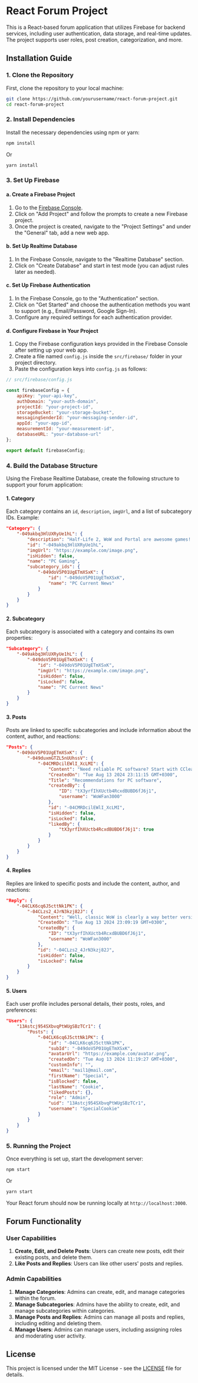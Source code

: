 # React Forum Project

This is a React-based forum application that utilizes Firebase for backend services, including user authentication, data storage, and real-time updates. The project supports user roles, post creation, categorization, and more.

## Installation Guide

### 1. Clone the Repository

First, clone the repository to your local machine:

```bash
git clone https://github.com/yourusername/react-forum-project.git
cd react-forum-project
```

### 2. Install Dependencies

Install the necessary dependencies using npm or yarn:

```bash
npm install
```

Or

```bash
yarn install
```

### 3. Set Up Firebase

#### a. Create a Firebase Project

1. Go to the [Firebase Console](https://console.firebase.google.com/).
2. Click on "Add Project" and follow the prompts to create a new Firebase project.
3. Once the project is created, navigate to the "Project Settings" and under the "General" tab, add a new web app.

#### b. Set Up Realtime Database

1. In the Firebase Console, navigate to the "Realtime Database" section.
2. Click on "Create Database" and start in test mode (you can adjust rules later as needed).

#### c. Set Up Firebase Authentication

1. In the Firebase Console, go to the "Authentication" section.
2. Click on "Get Started" and choose the authentication methods you want to support (e.g., Email/Password, Google Sign-In).
3. Configure any required settings for each authentication provider.

#### d. Configure Firebase in Your Project

1. Copy the Firebase configuration keys provided in the Firebase Console after setting up your web app.
2. Create a file named `config.js` inside the `src/firebase/` folder in your project directory.
3. Paste the configuration keys into `config.js` as follows:

```javascript
// src/firebase/config.js

const firebaseConfig = {
    apiKey: "your-api-key",
    authDomain: "your-auth-domain",
    projectId: "your-project-id",
    storageBucket: "your-storage-bucket",
    messagingSenderId: "your-messaging-sender-id",
    appId: "your-app-id",
    measurementId: "your-measurement-id",
    databaseURL: "your-database-url"
};

export default firebaseConfig;
```

### 4. Build the Database Structure

Using the Firebase Realtime Database, create the following structure to support your forum application:

#### 1. Category

Each category contains an `id`, `description`, `imgUrl`, and a list of subcategory IDs. Example:

```json
"Category": {
    "-049akbq3HlUXRyUe1hL": {
        "description": "Half-Life 2, WoW and Portal are awesome games!!!!",
        "id": "-049akbq3HlUXRyUe1hL",
        "imgUrl": "https://example.com/image.png",
        "isHidden": false,
        "name": "PC Gaming",
        "subcategory_ids": {
            "-049doV5P01UgETmXSxK": {
                "id": "-049doV5P01UgETmXSxK",
                "name": "PC Current News"
            }
        }
    }
}
```

#### 2. Subcategory

Each subcategory is associated with a category and contains its own properties:

```json
"Subcategory": {
    "-049akbq3HlUXRyUe1hL": {
        "-049doV5P01UgETmXSxK": {
            "id": "-049doV5P01UgETmXSxK",
            "imgUrl": "https://example.com/image.png",
            "isHidden": false,
            "isLocked": false,
            "name": "PC Current News"
        }
    }
}
```

#### 3. Posts

Posts are linked to specific subcategories and include information about the content, author, and reactions:

```json
"Posts": {
    "-049doV5P01UgETmXSxK": {
        "-049duxmGTZL5nUUhssV": {
            "-04CMRDcilEWlI_XcLMI": {
                "Content": "Need reliable PC software? Start with CCleaner...",
                "CreatedOn": "Tue Aug 13 2024 23:11:15 GMT+0300",
                "Title": "Recommendations for PC software",
                "createdBy": {
                    "ID": "tX3yrfIhXUctb4RcxdBUBD6fJ6j1",
                    "username": "WoWFan3000"
                },
                "id": "-04CMRDcilEWlI_XcLMI",
                "isHidden": false,
                "isLocked": false,
                "likedBy": {
                    "tX3yrfIhXUctb4RcxdBUBD6fJ6j1": true
                }
            }
        }
    }
}
```

#### 4. Replies

Replies are linked to specific posts and include the content, author, and reactions:

```json
"Reply": {
    "-04CLK6cq6J5cttNk1PK": {
        "-04CLzs2_4JrN3kzj82J": {
            "Content": "Well, classic WoW is clearly a way better version of the game...",
            "CreatedOn": "Tue Aug 13 2024 23:09:19 GMT+0300",
            "createdBy": {
                "ID": "tX3yrfIhXUctb4RcxdBUBD6fJ6j1",
                "username": "WoWFan3000"
            },
            "id": "-04CLzs2_4JrN3kzj82J",
            "isHidden": false,
            "isLocked": false
        }
    }
}
```

#### 5. Users

Each user profile includes personal details, their posts, roles, and preferences:

```json
"Users": {
    "13Astcj954SXbvqPtWUgSBzTCr1": {
        "Posts": {
            "-04CLK6cq6J5cttNk1PK": {
                "id": "-04CLK6cq6J5cttNk1PK",
                "subId": "-049doV5P01UgETmXSxK",
                "avatarUrl": "https://example.com/avatar.png",
                "createdOn": "Tue Aug 13 2024 11:19:27 GMT+0300",
                "customInfo": "",
                "email": "mail1@mail.com",
                "firstName": "Special",
                "isBlocked": false,
                "lastName": "Cookie",
                "likedPosts": {},
                "role": "Admin",
                "uid": "13Astcj954SXbvqPtWUgSBzTCr1",
                "username": "SpecialCookie"
            }
        }
    }
}
```

### 5. Running the Project

Once everything is set up, start the development server:

```bash
npm start
```

Or

```bash
yarn start
```

Your React forum should now be running locally at `http://localhost:3000`.

## Forum Functionality

### User Capabilities

1. **Create, Edit, and Delete Posts**: Users can create new posts, edit their existing posts, and delete them.
2. **Like Posts and Replies**: Users can like other users' posts and replies.

### Admin Capabilities

1. **Manage Categories**: Admins can create, edit, and manage categories within the forum.
2. **Manage Subcategories**: Admins have the ability to create, edit, and manage subcategories within categories.
3. **Manage Posts and Replies**: Admins can manage all posts and replies, including editing and deleting them.
4. **Manage Users**: Admins can manage users, including assigning roles and moderating user activity.

## License

This project is licensed under the MIT License - see the [LICENSE](LICENSE) file for details.